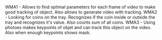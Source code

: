 WMA1 - Allows to find optimal parameters for each frame of video to make good tracking of object. Also allows to generate video with tracking.
WMA2 - Looking for coins on the tray. Recognizes if the coin inside or outside the tray and recognizes it's value. Also counts sum of all coins.
WMA3 - Using photoes makes keypoints of objet and can track this object on the video. Also when enough keypoints shows mask.
